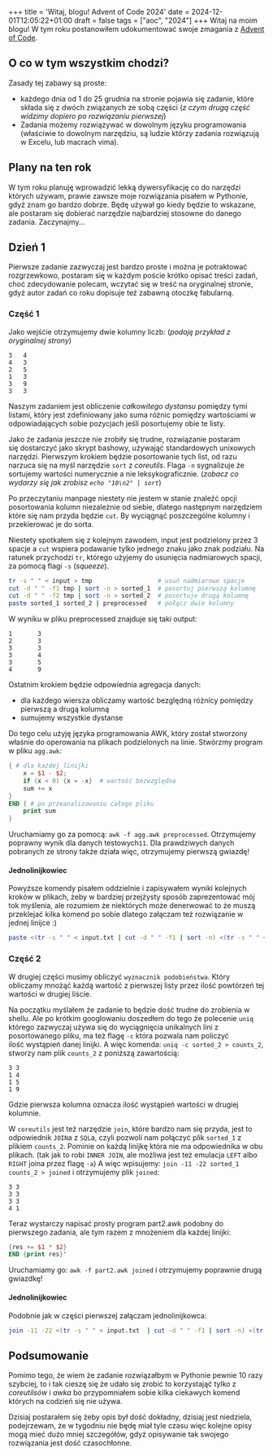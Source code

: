+++
title = 'Witaj, blogu! Advent of Code 2024'
date = 2024-12-01T12:05:22+01:00
draft = false
tags = ["aoc", "2024"]
+++
Witaj na moim blogu! W tym roku postanowiłem udokumentować swoje zmagania z 
[Advent of Code](https://adventofcode.com/2024).

## O co w tym wszystkim chodzi?
Zasady tej zabawy są proste:
- każdego dnia od 1 do 25 grudnia na stronie pojawia się zadanie, które składa się z dwóch
związanych ze sobą części (*z czym drugą część widzimy dopiero po rozwiązaniu pierwszej*)
- Zadania możemy rozwiązywać w dowolnym języku programowania (właściwie to dowolnym narzędziu,
są ludzie którzy zadania rozwiązują w Excelu, lub macrach vima).

## Plany na ten rok
W tym roku planuję wprowadzić lekką dywersyfikację co do narzędzi których używam, prawie
zawsze moje rozwiązania pisałem w Pythonie, gdyż znam go bardzo dobrze. Będę używał go
kiedy będzie to wskazane, ale postaram się dobierać narzędzie najbardziej stosowne do danego
zadania. Zaczynajmy...

## Dzień 1
Pierwsze zadanie zazwyczaj jest bardzo proste i można je potraktować rozgrzewkowo,
postaram się w każdym poście krótko opisać treści zadań, choć zdecydowanie polecam,
wczytać się w treść na oryginalnej stronie, gdyż autor zadań co roku dopisuje też zabawną
otoczkę fabularną.

### Część 1
Jako wejśćie otrzymujemy dwie kolumny liczb: (*podaję przykład z oryginalnej strony*)
```
3   4
4   3
2   5
1   3
3   9
3   3
```
Naszym zadaniem jest obliczenie *całkowitego dystansu* pomiędzy tymi listami, który jest
zdefiniowany jako suma różnic pomiędzy wartościami w odpowiadających sobie pozycjach jeśli
posortujemy obie te listy.

Jako że zadania jeszcze nie zrobiły się trudne, rozwiązanie postaram się dostarczyć jako
skrypt bashowy, używająć standardowych unixowych narzędzi. Pierwszym krokiem będzie 
posortowanie tych list, od razu narzuca się na myśl narzędzie `sort` z *coreutils*.
Flaga `-n` sygnalizuje że sortujemy wartości numerycznie a nie leksykograficznie.
(*zobacz co wydarzy się jak zrobisz `echo "10\n2" | sort`*)

Po przeczytaniu manpage niestety nie jestem w stanie znaleźć opcji posortowania kolumn
niezależnie od siebie, dlatego następnym narzędziem które się nam przyda będzie `cut`.
By wyciągnąć poszczególne kolumny i przekierować je do sorta.

Niestety spotkałem się z kolejnym zawodem, input jest podzielony przez 3 spacje a `cut`
wspiera podawanie tylko jednego znaku jako znak podziału. Na ratunek przychodzi `tr`,
którego użyjemy do usunięcia nadmiarowych spacji, za pomocą flagi `-s` (*squeeze*).

```bash
tr -s " " < input > tmp                  # usuń nadmiarowe spacje
cut -d " " -f1 tmp | sort -n > sorted_1  # posortuj pierwszą kolumnę
cut -d " " -f2 tmp | sort -n > sorted_2  # posortuje drugą kolumnę
paste sorted_1 sorted_2 | preprocessed   # połącz dwie kolumny
```

W wyniku w pliku preprocessed znajduje się taki output:
```
1       3
2       3
3       3
3       4
3       5
4       9

```
Ostatnim krokiem będzie odpowiednia agregacja danych: 
- dla każdego wiersza obliczamy wartość bezględną różnicy pomiędzy pierwszą a drugą kolumną
- sumujemy wszystkie dystanse

Do tego celu użyję języka programowania AWK, który został stworzony właśnie do operowania
na plikach podzielonych na linie. Stwórzmy program w pliku `agg.awk`:
```awk
{ # dla każdej linijki
    x = $1 - $2;
    if (x < 0) {x = -x}  # wartość bezwzględna
    sum += x
}
END { # po przeanalizowaniu całego pliku
    print sum
}
```
Uruchamiamy go za pomocą: `awk -f agg.awk preprocessed`. Otrzymujemy poprawny wynik
dla danych testowych`11`. Dla prawdziwych danych pobranych ze strony także działa więc,
otrzymujemy pierwszą gwiazdę!

#### Jednolinijkowiec
Powyższe komendy pisałem oddzielnie i zapisywałem wyniki kolejnych kroków w plikach, żeby
w bardziej przejżysty sposób zaprezentować mój tok myślenia, ale rozumiem że niektórych może
denerwować to że muszą przeklejać kilka komend po sobie dlatego załączam też rozwiązanie
w jednej linijce :)
```bash
paste <(tr -s " " < input.txt | cut -d " " -f1 | sort -n) <(tr -s " " < input.txt | cut -d " " -f2 | sort -n) | awk '{x=$1-$2;if(x<0){x=-x}sum+=x}END{print sum}'
```

### Część 2
W drugiej części musimy obliczyć `wyznacznik podobieństwa`. Który obliczamy mnożąć każdą
wartość z pierwszej listy przez ilość powtórzeń tej wartości w drugiej liście.

Na początku myślałem że zadanie to będzie dość trudne do zrobienia w shellu. Ale po 
krótkim googlowaniu doszedłem do tego że polecenie `uniq` którego zazwyczaj używa się do
wyciągnięcia unikalnych lini z posortowanego pliku, ma też flagę `-c` która pozwala nam
policzyć ilość wystąpień danej linijki. A więc komenda: `uniq -c sorted_2 > counts_2`,
stworzy nam plik `counts_2` z poniższą zawartością:
```
3 3
1 4
1 5
1 9
```
Gdzie pierwsza kolumna oznacza ilość wystąpień wartości w drugiej kolumnie.

W `coreutils` jest też narzędzie `join`, które bardzo nam się przyda, jest to odpowiednik
`JOIN`a z `SQL`a, czyli pozwoli nam połączyć plik `sorted_1` z plikiem `counts_2`.
Pominie on każdą linijkę która nie ma odpowiednika w obu plikach. (tak jak to robi 
`INNER JOIN`, ale możliwa jest też emulacja `LEFT` albo `RIGHT` joina przez flagę `-a`)
A więc wpisujemy: `join -11 -22 sorted_1 counts_2 > joined` i otrzymujemy plik `joined`:
```
3 3
3 3
3 3
4 1
```
Teraz wystarczy napisać prosty program part2.awk podobny do pierwszego zadania, ale tym razem
z mnożeniem dla każdej linijki:
```awk
{res += $1 * $2} 
END {print res}'
```
Uruchamiamy go: `awk -f part2.awk joined` i otrzymujemy poprawnie drugą gwiazdkę!

#### Jednolinijkowiec
Podobnie jak w części pierwszej załączam jednolinijkowca:
```bash
join -11 -22 <(tr -s " " < input.txt  | cut -d " " -f1 | sort -n) <(tr -s " " < input.txt | cut -d " " -f2 | sort -n | uniq -c) | awk '{x+=$1*$2}END{print x}'
```

## Podsumowanie
Pomimo tego, że wiem że zadanie rozwiązałbym w Pythonie pewnie 10 razy szybciej, to i tak
cieszę się że udało się zrobić to korzystająć tylko z *coreutilsów* i *awka* bo przypomniałem 
sobie kilka ciekawych komend których na codzień się nie używa.

Dzisiaj postarałem się żeby opis był dość dokładny, dzisiaj jest niedziela, podejrzewam, że
w tygodniu nie będę miał tyle czasu więc kolejne opisy mogą mieć dużo mniej szczegółów, gdyż
opisywanie tak swojego rozwiązania jest dość czasochłonne. 

